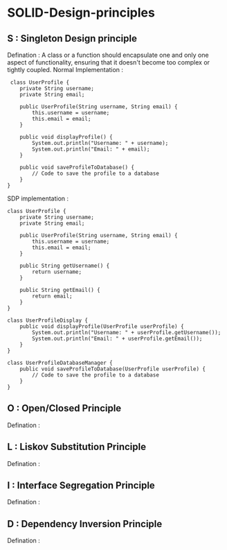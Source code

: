 # SOLID-Design-principles
## S : Singleton Design principle
Defination :
    A class or a function should encapsulate one and only one aspect of functionality, ensuring that it doesn't become too complex or           tightly coupled.
    Normal Implementation : 
```
 class UserProfile {
    private String username;
    private String email;

    public UserProfile(String username, String email) {
        this.username = username;
        this.email = email;
    }

    public void displayProfile() {
        System.out.println("Username: " + username);
        System.out.println("Email: " + email);
    }

    public void saveProfileToDatabase() {
        // Code to save the profile to a database
    }
}
```
SDP implementation : 
```
class UserProfile {
    private String username;
    private String email;

    public UserProfile(String username, String email) {
        this.username = username;
        this.email = email;
    }

    public String getUsername() {
        return username;
    }

    public String getEmail() {
        return email;
    }
}

class UserProfileDisplay {
    public void displayProfile(UserProfile userProfile) {
        System.out.println("Username: " + userProfile.getUsername());
        System.out.println("Email: " + userProfile.getEmail());
    }
}

class UserProfileDatabaseManager {
    public void saveProfileToDatabase(UserProfile userProfile) {
        // Code to save the profile to a database
    }
}
```

## O : Open/Closed Principle 
Defination :

## L : Liskov Substitution Principle
Defination :

## I : Interface Segregation Principle
Defination :

## D : Dependency Inversion Principle
Defination :
